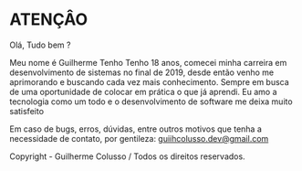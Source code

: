 
# ATENÇÂO

Olá, Tudo bem ?

Meu nome é Guilherme Tenho Tenho 18 anos, comecei minha carreira em desenvolvimento de sistemas no final de 2019, desde então venho me aprimorando e buscando cada vez mais conhecimento. Sempre em busca de uma oportunidade de colocar em prática o que já aprendi. Eu amo a tecnologia como um todo e o desenvolvimento de software me deixa muito satisfeito

Em caso de bugs, erros, dúvidas, entre outros motivos que tenha a necessidade de contato, por gentileza: guiihcolusso.dev@gmail.com

Copyright - Guilherme Colusso / Todos os direitos reservados.
